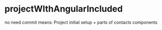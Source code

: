 # projectWIthAngularIncluded
no need commit means: Project initial setup + parts of contacts components
